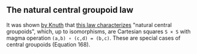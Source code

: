 ## The natural central groupoid law

It was shown [by Knuth](https://teorth.github.io/equational_theories/blueprint/sect0001.html#knuth) that [this law characterizes](https://teorth.github.io/equational_theories/blueprint/implications-chapter.html#natural-central-groupoid) "natural central groupoids", which, up to isomorphisms, are Cartesian squares `S × S` with magma operation `(a,b) ∘ (c,d) = (b,c)`. These are special cases of central groupoids (Equation 168).
